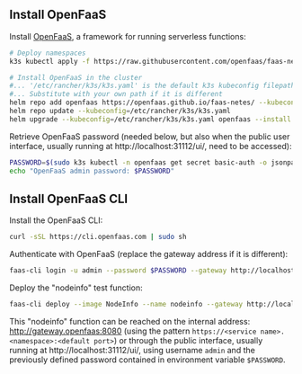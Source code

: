 ## Install OpenFaaS 

Install [OpenFaaS](https://www.openfaas.com/), a framework for running serverless functions:

```bash
# Deploy namespaces
k3s kubectl apply -f https://raw.githubusercontent.com/openfaas/faas-netes/master/namespaces.yml

# Install OpenFaaS in the cluster
#... '/etc/rancher/k3s/k3s.yaml' is the default k3s kubeconfig filepath
#... Substitute with your own path if it is different 
helm repo add openfaas https://openfaas.github.io/faas-netes/ --kubeconfig=/etc/rancher/k3s/k3s.yaml 
helm repo update --kubeconfig=/etc/rancher/k3s/k3s.yaml
helm upgrade --kubeconfig=/etc/rancher/k3s/k3s.yaml openfaas --install openfaas/openfaas --namespace openfaas --set functionNamespace=openfaas-fn --set generateBasicAuth=true
```

Retrieve OpenFaaS password (needed below, but also when the public user interface, usually running at http://localhost:31112/ui/, need to be accessed):

```bash
PASSWORD=$(sudo k3s kubectl -n openfaas get secret basic-auth -o jsonpath="{.data.basic-auth-password}" | base64 --decode) && \
echo "OpenFaaS admin password: $PASSWORD"
```

## Install OpenFaaS CLI

Install the OpenFaaS CLI:

```bash
curl -sSL https://cli.openfaas.com | sudo sh
```

Authenticate with OpenFaaS (replace the gateway address if it is different):

```bash 
faas-cli login -u admin --password $PASSWORD --gateway http://localhost:31112
```

Deploy the "nodeinfo" test function:

```bash
faas-cli deploy --image NodeInfo --name nodeinfo --gateway http://localhost:31112
```

This "nodeinfo" function can be reached on the internal address: http://gateway.openfaas:8080 (using the pattern `https://<service name>.<namespace>:<default port>`) or through the public interface, usually running at http://localhost:31112/ui/, using username `admin` and the previously defined password contained in environment variable `$PASSWORD`.
